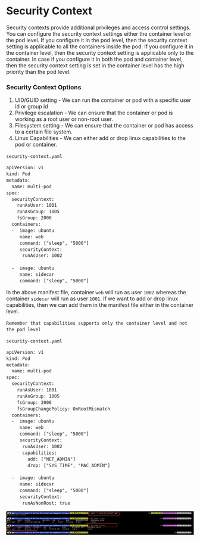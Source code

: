 # Security Context

Security contexts provide additional privileges and access control settings.
You can configure the security context settings either the container level or the pod level.
If you configure it in the pod level,
then the security context setting is applicable to all the containers inside the pod.
If you configure it in the container level,
then the security context setting is applicable only to the container.
In case if you configure it in both the pod and container level,
then the security context setting is set in the container level has the high priority than the pod level.


### Security Context Options

<ol>
<li>UID/GUID setting - We can run the container or pod with a specific user id or group id</li>
<li>Privilege escalation - We can ensure that the container or pod is working as a root user or non-root user.</li>
<li>Filesystem setting - We can ensure that the container or pod has access to a certain file system.</li>
<li>Linux Capabilities - We can either add or drop linux capabilities to the pod or container.</li>
</ol>

`security-context.yaml`

```html
apiVersion: v1
kind: Pod
metadata:
  name: multi-pod
spec:
  securityContext:
    runAsUser: 1001
    runAsGroup: 1005
    fsGroup: 2000
  containers:
  -  image: ubuntu
     name: web
     command: ["sleep", "5000"]
     securityContext:
      runAsUser: 1002

  -  image: ubuntu
     name: sidecar
     command: ["sleep", "5000"]
```

In the above manifest file, container `web` will run as user `1002` whereas the container `sidecar` will run as user `1001`.
If we want to add or drop linux capabilities,
then we can add them in the manifest file either in the container level.

`Remember that capabilities supports only the container level and not the pod level`

`security-context.yaml`

```html
apiVersion: v1
kind: Pod
metadata:
  name: multi-pod
spec:
  securityContext:
    runAsUser: 1001
    runAsGroup: 1005
    fsGroup: 2000
    fsGroupChangePolicy: OnRootMismatch
  containers:
  -  image: ubuntu
     name: web
     command: ["sleep", "5000"]
     securityContext:
      runAsUser: 1002
      capabilities:
        add: ["NET_ADMIN"]
        drop: ["SYS_TIME", "MAC_ADMIN"]

  -  image: ubuntu
     name: sidecar
     command: ["sleep", "5000"]
     securityContext:
      runAsNonRoot: true
```

![k8s_40.png](../assets/k8s_40.png)




